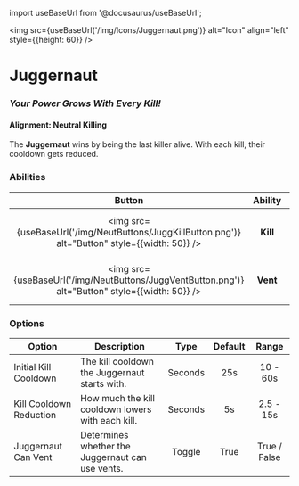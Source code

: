 import useBaseUrl from '@docusaurus/useBaseUrl';

<img src={useBaseUrl('/img/Icons/Juggernaut.png')} alt="Icon" align="left" style={{height: 60}} />

# Juggernaut

### _Your Power Grows With Every Kill!_

#### **Alignment:** Neutral Killing

The **Juggernaut** wins by being the last killer alive. With each kill, their cooldown gets reduced.

### Abilities

|                                              Button                                              | Ability  |                Description                 |           Type            |
| :----------------------------------------------------------------------------------------------: | :------: | :----------------------------------------: | :-----------------------: |
| <img src={useBaseUrl('/img/NeutButtons/JuggKillButton.png')} alt="Button" style={{width: 50}} /> | **Kill** | Kill players to reduce your kill cooldown. |       Basic Ability       |
| <img src={useBaseUrl('/img/NeutButtons/JuggVentButton.png')} alt="Button" style={{width: 50}} /> | **Vent** |    If enabled, the Juggernaut can vent.    | Basic Ability, if enabled |

### Options

| Option                   | Description                                       |  Type   | Default |    Range     |
| ------------------------ | ------------------------------------------------- | :-----: | :-----: | :----------: |
| Initial Kill Cooldown    | The kill cooldown the Juggernaut starts with.     | Seconds |   25s   |   10 - 60s   |
| Kill Cooldown Reduction | How much the kill cooldown lowers with each kill. | Seconds |   5s    |  2.5 - 15s   |
| Juggernaut Can Vent      | Determines whether the Juggernaut can use vents.  | Toggle  |  True   | True / False |
